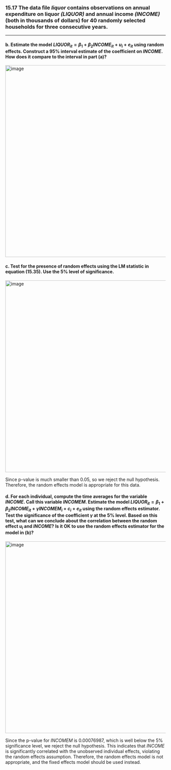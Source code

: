 ### 15.17 The data file *liquor* contains observations on annual expenditure on liquor *(LIQUOR)* and annual income *(INCOME)* (both in thousands of dollars) for 40 randomly selected households for three consecutive years.
---
#### b. Estimate the model $LIQUOR_{it} = \beta_1 + \beta_2INCOME_{it} + u_i + e_{it}$ using random effects. Construct a 95% interval estimate of the coefficient on $INCOME$. How does it compare to the interval in part (a)?

<img width="600" alt="image" src="https://github.com/user-attachments/assets/01938a6b-a2d0-4367-a21d-f324a2177409" />

#### c. Test for the presence of random effects using the LM statistic in equation (15.35). Use the 5% level of significance.

<img width="600" alt="image" src="https://github.com/user-attachments/assets/57841089-31c0-4af6-baae-ac1d353ea547" />

Since p-value is much smaller than 0.05, so we reject the null hypothesis. Therefore, the random effects model is appropriate for this data.
​
#### d. For each individual, compute the time averages for the variable $INCOME$. Call this variable $INCOMEM$. Estimate the model $LIQUOR_{it} = \beta_1 + \beta_2INCOME_{it} +\gamma INCOMEM_i + c_i + e_{it}$ using the random effects estimator. Test the significance of the coefficient $\gamma$ at the 5% level. Based on this test, what can we conclude about the correlation between the random effect $u_i$ and $INCOME$? Is it OK to use the random effects estimator for the model in (b)?

<img width="600" alt="image" src="https://github.com/user-attachments/assets/6997e5d5-a94d-4645-9cd4-e49c9a545055" />

Since the p-value for $INCOMEM$ is 0.00076987, which is well below the 5% significance level, we reject the null hypothesis. This indicates that $INCOME$ is significantly correlated with the unobserved individual effects, violating the random effects assumption. Therefore, the random effects model is not appropriate, and the fixed effects model should be used instead.
